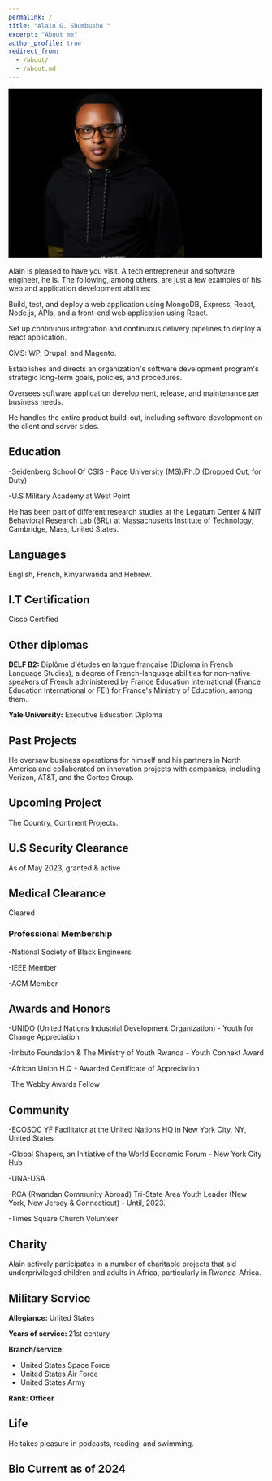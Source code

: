 ```yaml
---
permalink: /
title: "Alain G. Shumbusho " 
excerpt: "About me"
author_profile: true
redirect_from: 
  - /about/
  - /about.md
---
```




<img src="images/Headshotwoo.jpg" alt="" style="width:500px;height:333px;">



Alain is pleased to have you visit. A tech entrepreneur and software engineer, he is. The following, among others, are just a few examples of his web and application development abilities:

Build, test, and deploy a web application using MongoDB, Express, React, Node.js, APIs, and a front-end web application using React.

Set up continuous integration and continuous delivery pipelines to deploy a react application.

CMS: WP, Drupal, and Magento.

Establishes and directs an organization's software development program's strategic long-term goals, policies, and procedures.

Oversees software application development, release, and maintenance per business needs.

He handles the entire product build-out, including software development on the client and server sides.


## Education

-Seidenberg School Of CSIS - Pace University (MS)/Ph.D (Dropped Out, for Duty)

-U.S Military Academy at West Point 

He has been part of different research studies at the Legatum Center & MIT Behavioral Research Lab (BRL) at Massachusetts Institute of Technology, Cambridge, Mass, United States.


## Languages

English, French, Kinyarwanda and Hebrew.

## I.T Certification

Cisco Certified

## Other diplomas

<b> DELF B2: </b> Diplôme d'études en langue française (Diploma in French Language Studies), a degree of French-language abilities for non-native speakers of French administered by France Education International (France Éducation International or FEI) for France's Ministry of Education, among them.

<b>Yale University:</b> Executive Education Diploma

## Past Projects

He oversaw business operations for himself and his partners in North America and collaborated on innovation projects with companies, including Verizon, AT&T, and the Cortec Group.


## Upcoming Project

The Country, Continent Projects.

## U.S Security Clearance

As of May 2023, granted & active

## Medical Clearance

Cleared

### Professional Membership 

-National Society of Black Engineers

-IEEE Member

-ACM Member


## Awards and Honors

-UNIDO (United Nations Industrial Development Organization) - Youth for Change Appreciation

-Imbuto Foundation & The Ministry of Youth Rwanda - Youth Connekt Award

-African Union H.Q - Awarded Certificate of Appreciation

-The Webby Awards Fellow


## Community

-ECOSOC YF Facilitator at the United Nations HQ in New York City, NY, United States

-Global Shapers, an Initiative of the World Economic Forum - New York City Hub

-UNA-USA

-RCA (Rwandan Community Abroad) Tri-State Area Youth Leader (New York, New Jersey & Connecticut) - Until, 2023.

-Times Square Church Volunteer


## Charity

Alain actively participates in a number of charitable projects that aid underprivileged children and adults in Africa, particularly in Rwanda-Africa.


## Military Service

<b> Allegiance: </b> United States

<b> Years of service: </b> 21st century

<b> Branch/service: </b>
<ul>
<li> United States Space Force </li>
<li> United States Air Force </li>
<li> United States Army </li>
</ul>

<b> Rank: Officer </b>


## Life

He takes pleasure in podcasts, reading, and swimming. 

## Bio Current as of 2024




                                                           

                                                                             

